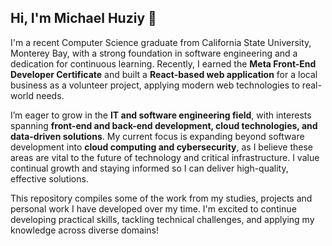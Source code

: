 ## Hi, I'm Michael Huziy 👋

I'm a recent Computer Science graduate from California State University, Monterey Bay, with a strong foundation in software engineering and a dedication for continuous learning. Recently, I earned the **Meta Front-End Developer Certificate** and built a **React-based web application** for a local business as a volunteer project, applying modern web technologies to real-world needs.  

I’m eager to grow in the **IT and software engineering field**, with interests spanning **front-end and back-end development, cloud technologies, and data-driven solutions**. My current focus is expanding beyond software development into **cloud computing and cybersecurity**, as I believe these areas are vital to the future of technology and critical infrastructure. I value continual growth and staying informed so I can deliver high-quality, effective solutions.  

This repository compiles some of the work from my studies, projects and personal work I have developed over my time. I'm excited to continue developing practical skills, tackling technical challenges, and applying my knowledge across diverse domains!




